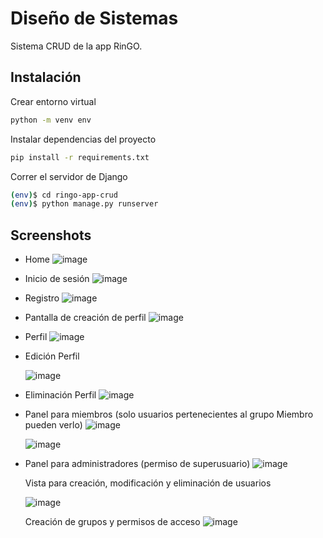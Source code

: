 # Diseño de Sistemas

Sistema CRUD de la app RinGO.

## Instalación

Crear entorno virtual
```bash
python -m venv env
```
Instalar dependencias del proyecto

```bash
pip install -r requirements.txt
```

Correr el servidor de Django

```bash
(env)$ cd ringo-app-crud
(env)$ python manage.py runserver
```

## Screenshots

- Home
     ![image](https://github.com/user-attachments/assets/37643e18-04a0-4e88-849e-59d02ae23813)

- Inicio de sesión
   ![image](https://github.com/user-attachments/assets/21c0028c-d7f6-4141-939a-2b6b856d6341)

- Registro
   ![image](https://github.com/user-attachments/assets/a5312ae2-d944-4fbc-b921-13b56044a78a)

- Pantalla de creación de perfil
   ![image](https://github.com/user-attachments/assets/b2a2b150-d1e8-4061-b997-bae8373dd9b7)

- Perfil
   ![image](https://github.com/user-attachments/assets/7e991385-fb0b-444f-b4a1-76abd192acaf)

- Edición Perfil

    ![image](https://github.com/user-attachments/assets/3699a53e-68a5-4148-be94-1a277e9f5213)

- Eliminación Perfil 
   ![image](https://github.com/user-attachments/assets/60a3fc38-a8aa-4466-8162-55f312171cf6)

- Panel para miembros (solo usuarios pertenecientes al grupo Miembro pueden verlo)
     ![image](https://github.com/user-attachments/assets/b1b28d81-0e2e-4343-a2ad-71a2dd57c6d9)

     ![image](https://github.com/user-attachments/assets/5eb819e8-1b62-4b0a-a3b3-911ca49315f9)

- Panel para administradores (permiso de superusuario)
   ![image](https://github.com/user-attachments/assets/14ef4833-3425-40b5-ae71-557e46a95786)

    Vista para creación, modificación y eliminación de usuarios

     ![image](https://github.com/user-attachments/assets/f56defec-cc0e-4bc9-b81e-1fe7a0826eab)

  Creación de grupos y permisos de acceso
      ![image](https://github.com/user-attachments/assets/1df8f264-6d3f-4953-8960-91226ecdc1cb)

    

  



  


  

